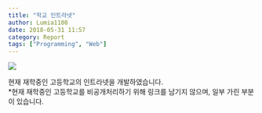 ```yaml
---
title: "학교 인트라넷"
author: Lumia1108
date: 2018-05-31 11:57
category: Report
tags: ["Programming", "Web"]
---
```


<img src="https://newdeaboxgroup.github.io/assets/img/school.png" />

현재 재학중인 고등학교의 인트라넷을 개발하였습니다.<br/>
*현재 재학중인 고등학교를 비공개처리하기 위해 링크를 남기지 않으며, 일부 가린 부분이 있습니다.
